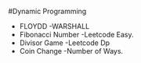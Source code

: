#Dynamic Programming
<ul>
   <li>FLOYDD -WARSHALL </li>
  <li>Fibonacci Number -Leetcode Easy.</li>
   <li>Divisor Game -Leetcode Dp</li>
   <li>Coin Change -Number of Ways.</li>
</ul>
